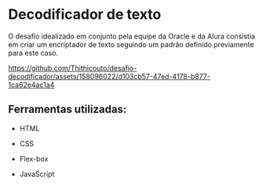 # Decodificador de texto
O desafio idealizado em conjunto pela equipe da Oracle e da Alura consistia em criar um encriptador de texto seguindo um padrão definido previamente para este caso.

https://github.com/Thithicouto/desafio-decodificador/assets/158096022/d103cb57-47ed-4178-b877-1ca62e4ac1a4

## Ferramentas utilizadas:

* HTML

* CSS

* Flex-box

* JavaScript
